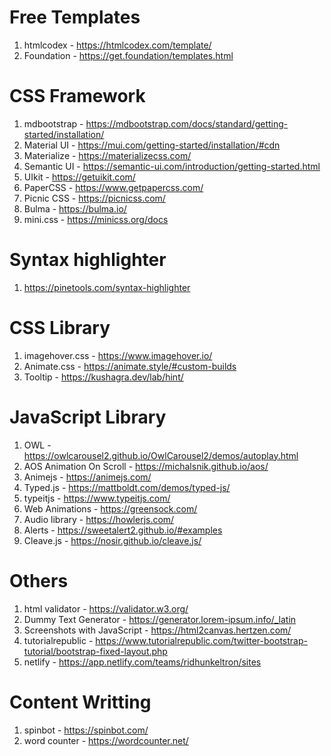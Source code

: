 # Free Templates
1. htmlcodex - https://htmlcodex.com/template/
2. Foundation - https://get.foundation/templates.html

# CSS Framework
1. mdbootstrap - https://mdbootstrap.com/docs/standard/getting-started/installation/
2. Material UI - https://mui.com/getting-started/installation/#cdn
3. Materialize - https://materializecss.com/
4. Semantic UI - https://semantic-ui.com/introduction/getting-started.html
5. UIkit -  https://getuikit.com/
6. PaperCSS - https://www.getpapercss.com/
7. Picnic CSS - https://picnicss.com/
8. Bulma - https://bulma.io/
9. mini.css - https://minicss.org/docs

# Syntax highlighter
1. https://pinetools.com/syntax-highlighter

# CSS Library
1. imagehover.css - https://www.imagehover.io/
2. Animate.css - https://animate.style/#custom-builds
3. Tooltip -  https://kushagra.dev/lab/hint/

# JavaScript Library
1. OWL - https://owlcarousel2.github.io/OwlCarousel2/demos/autoplay.html
2. AOS Animation On Scroll - https://michalsnik.github.io/aos/
3. Animejs - https://animejs.com/
4. Typed.js - https://mattboldt.com/demos/typed-js/
5. typeitjs - https://www.typeitjs.com/
6. Web Animations - https://greensock.com/
7. Audio library - https://howlerjs.com/
8. Alerts - https://sweetalert2.github.io/#examples
9. Cleave.js - https://nosir.github.io/cleave.js/

# Others
1. html validator - https://validator.w3.org/
2. Dummy Text Generator - https://generator.lorem-ipsum.info/_latin
3. Screenshots with JavaScript - https://html2canvas.hertzen.com/
4. tutorialrepublic - https://www.tutorialrepublic.com/twitter-bootstrap-tutorial/bootstrap-fixed-layout.php
5. netlify - https://app.netlify.com/teams/ridhunkeltron/sites

# Content Writting
1. spinbot - https://spinbot.com/
2. word counter - https://wordcounter.net/





